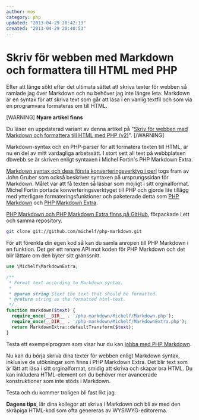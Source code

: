 ```yaml
---
author: mos
category: php
updated: "2013-04-29 20:42:13"
created: "2013-04-29 20:40:53"
...
```

Skriv för webben med Markdown och formattera till HTML med PHP
==================================

Efter att länge sökt efter det ultimata sättet att skriva texter för webben så ramlade jag över Markdown och nu behöver jag inte längre leta. Markdown är en syntax för att skriva text som går att läsa i en vanlig textfil och som via en programvara formateras om till HTML. 

<!--more-->

[WARNING]
**Nyare artikel finns**

Du läser en uppdaterad variant av denna artikel på "[Skriv för webben med Markdown och formattera till HTML med PHP (v2)](coachen/skriv-for-webben-med-markdown-och-formattera-till-html-med-php-v2)".
[/WARNING]

Markdown-syntax och en PHP-parser för att formatera texten till HTML, är nu en del av mitt vardagliga arbetssätt. I stort sett all text på webbplatsen dbwebb.se är skriven enligt syntaxen i Michel Fortin's PHP Markdown Extra.


[Markdown syntax och dess första konverteringsverktyg i perl](http://daringfireball.net/projects/markdown/) togs fram av John Gruber som också beskriver syntaxen på ursprungssidan för Markdown. Målet var att få texten så läsbar som möjligt i sitt orginalformat. Michel Fortin portade konverteringsverktyget till PHP och gjorde lite tillägg med ytterligare formateringsfunktioner och paketerade detta som [PHP Markdown](http://michelf.ca/projects/php-markdown/) och [PHP Markdown Extra](http://michelf.ca/projects/php-markdown/extra/). 

[PHP Markdown och PHP Markdown Extra finns på GitHub](https://github.com/michelf/php-markdown), förpackade i ett och samma repository.

```bash
git clone git://github.com/michelf/php-markdown.git
```

För att förenkla din egen kod så kan du samla anropen till PHP Markdown i en funktion. Det ger ett renare API mot koden för PHP Markdown och det blir lättare om den byter sitt gränssnitt.

```php
use \Michelf\MarkdownExtra;

/**
 * Format text according to Markdown syntax.
 *
 * @param string $text the text that should be formatted.
 * @return string as the formatted html-text.
 */
function markdown($text) {
  require_once(__DIR__ . '/php-markdown/Michelf/Markdown.php');
  require_once(__DIR__ . '/php-markdown/Michelf/MarkdownExtra.php');
  return MarkdownExtra::defaultTransform($text);
}
```

Testa ett exempelprogram som visar hur du kan [jobba med PHP Markdown](kod-exempel/start_using_php_markdown/).

Nu kan du börja skriva dina texter för webben enligt Markdown syntax, inklusive de utökningar som finns i PHP Markdown Extra. Det blir text som är lätt att läsa i sitt orginalformat, smidig att skriva och skapar bra HTML. Du kan inkludera HTML-element om du behöver mer avancerade konstruktioner som inte stöds i Markdown.

Testa och du kommer troligen bli fast likt jag. 

**Dagens tips**, lär dina kollegor att skriva i Markdown och bli av med den skräpiga HTML-kod som ofta genereras av WYSIWYG-editorerna.
